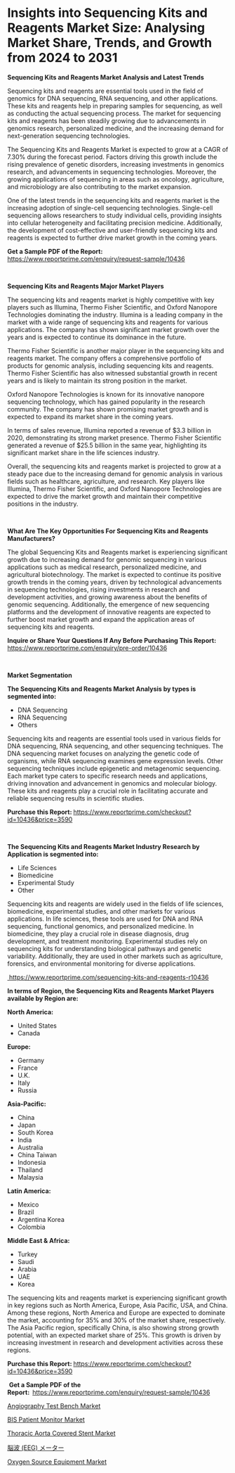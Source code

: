 <p><h1>Insights into Sequencing Kits and Reagents Market Size: Analysing Market Share, Trends, and Growth from 2024 to 2031</h1></p><p><strong>Sequencing Kits and Reagents Market Analysis and Latest Trends</strong></p>
<p><p>Sequencing kits and reagents are essential tools used in the field of genomics for DNA sequencing, RNA sequencing, and other applications. These kits and reagents help in preparing samples for sequencing, as well as conducting the actual sequencing process. The market for sequencing kits and reagents has been steadily growing due to advancements in genomics research, personalized medicine, and the increasing demand for next-generation sequencing technologies.</p><p>The Sequencing Kits and Reagents Market is expected to grow at a CAGR of 7.30% during the forecast period. Factors driving this growth include the rising prevalence of genetic disorders, increasing investments in genomics research, and advancements in sequencing technologies. Moreover, the growing applications of sequencing in areas such as oncology, agriculture, and microbiology are also contributing to the market expansion.</p><p>One of the latest trends in the sequencing kits and reagents market is the increasing adoption of single-cell sequencing technologies. Single-cell sequencing allows researchers to study individual cells, providing insights into cellular heterogeneity and facilitating precision medicine. Additionally, the development of cost-effective and user-friendly sequencing kits and reagents is expected to further drive market growth in the coming years.</p></p>
<p><strong>Get a Sample PDF of the Report:&nbsp;</strong> <a href="https://www.reportprime.com/enquiry/request-sample/10436">https://www.reportprime.com/enquiry/request-sample/10436</a></p>
<p>&nbsp;</p>
<p><strong>Sequencing Kits and Reagents Major Market Players</strong></p>
<p><p>The sequencing kits and reagents market is highly competitive with key players such as Illumina, Thermo Fisher Scientific, and Oxford Nanopore Technologies dominating the industry. Illumina is a leading company in the market with a wide range of sequencing kits and reagents for various applications. The company has shown significant market growth over the years and is expected to continue its dominance in the future.</p><p>Thermo Fisher Scientific is another major player in the sequencing kits and reagents market. The company offers a comprehensive portfolio of products for genomic analysis, including sequencing kits and reagents. Thermo Fisher Scientific has also witnessed substantial growth in recent years and is likely to maintain its strong position in the market.</p><p>Oxford Nanopore Technologies is known for its innovative nanopore sequencing technology, which has gained popularity in the research community. The company has shown promising market growth and is expected to expand its market share in the coming years.</p><p>In terms of sales revenue, Illumina reported a revenue of $3.3 billion in 2020, demonstrating its strong market presence. Thermo Fisher Scientific generated a revenue of $25.5 billion in the same year, highlighting its significant market share in the life sciences industry.</p><p>Overall, the sequencing kits and reagents market is projected to grow at a steady pace due to the increasing demand for genomic analysis in various fields such as healthcare, agriculture, and research. Key players like Illumina, Thermo Fisher Scientific, and Oxford Nanopore Technologies are expected to drive the market growth and maintain their competitive positions in the industry.</p></p>
<p>&nbsp;</p>
<p><strong>What Are The Key Opportunities For Sequencing Kits and Reagents Manufacturers?</strong></p>
<p><p>The global Sequencing Kits and Reagents market is experiencing significant growth due to increasing demand for genomic sequencing in various applications such as medical research, personalized medicine, and agricultural biotechnology. The market is expected to continue its positive growth trends in the coming years, driven by technological advancements in sequencing technologies, rising investments in research and development activities, and growing awareness about the benefits of genomic sequencing. Additionally, the emergence of new sequencing platforms and the development of innovative reagents are expected to further boost market growth and expand the application areas of sequencing kits and reagents.</p></p>
<p><strong>Inquire or Share Your Questions If Any Before Purchasing This Report:</strong> <a href="https://www.reportprime.com/enquiry/pre-order/10436">https://www.reportprime.com/enquiry/pre-order/10436</a></p>
<p>&nbsp;</p>
<p><strong>Market Segmentation</strong></p>
<p><strong>The Sequencing Kits and Reagents Market Analysis by types is segmented into:</strong></p>
<p><ul><li>DNA Sequencing</li><li>RNA Sequencing</li><li>Others</li></ul></p>
<p><p>Sequencing kits and reagents are essential tools used in various fields for DNA sequencing, RNA sequencing, and other sequencing techniques. The DNA sequencing market focuses on analyzing the genetic code of organisms, while RNA sequencing examines gene expression levels. Other sequencing techniques include epigenetic and metagenomic sequencing. Each market type caters to specific research needs and applications, driving innovation and advancement in genomics and molecular biology. These kits and reagents play a crucial role in facilitating accurate and reliable sequencing results in scientific studies.</p></p>
<p><strong>Purchase this Report:&nbsp;</strong><a href="https://www.reportprime.com/checkout?id=10436&price=3590">https://www.reportprime.com/checkout?id=10436&price=3590</a></p>
<p>&nbsp;</p>
<p><strong>The Sequencing Kits and Reagents Market Industry Research by Application is segmented into:</strong></p>
<p><ul><li>Life Sciences</li><li>Biomedicine</li><li>Experimental Study</li><li>Other</li></ul></p>
<p><p>Sequencing kits and reagents are widely used in the fields of life sciences, biomedicine, experimental studies, and other markets for various applications. In life sciences, these tools are used for DNA and RNA sequencing, functional genomics, and personalized medicine. In biomedicine, they play a crucial role in disease diagnosis, drug development, and treatment monitoring. Experimental studies rely on sequencing kits for understanding biological pathways and genetic variability. Additionally, they are used in other markets such as agriculture, forensics, and environmental monitoring for diverse applications.</p></p>
<p><a href="https://www.reportprime.com/sequencing-kits-and-reagents-r10436">&nbsp;https://www.reportprime.com/sequencing-kits-and-reagents-r10436</a></p>
<p><strong>In terms of Region, the Sequencing Kits and Reagents Market Players available by Region are:</strong></p>
<p>
    <p> <strong> North America: </strong>
        <ul>
            <li>United States</li>
            <li>Canada</li>
        </ul>
        </p> 
    <p> <strong> Europe: </strong>
        <ul>
            <li>Germany</li>
            <li>France</li>
            <li>U.K.</li>
            <li>Italy</li>
            <li>Russia</li>
        </ul>
        </p> 
    <p> <strong> Asia-Pacific: </strong>
        <ul>
            <li>China</li>
            <li>Japan</li>
            <li>South Korea</li>
            <li>India</li>
            <li>Australia</li>
            <li>China Taiwan</li>
            <li>Indonesia</li>
            <li>Thailand</li>
            <li>Malaysia</li>
        </ul>
        </p> 
    <p> <strong> Latin America: </strong>
        <ul>
            <li>Mexico</li>
            <li>Brazil</li>
            <li>Argentina Korea</li>
            <li>Colombia</li>
        </ul>
        </p> 
    <p> <strong> Middle East & Africa: </strong>
        <ul>
            <li>Turkey</li>
            <li>Saudi</li>
            <li>Arabia</li>
            <li>UAE</li>
            <li>Korea</li>
        </ul>
    </p>
    </p>
<p><p>The sequencing kits and reagents market is experiencing significant growth in key regions such as North America, Europe, Asia Pacific, USA, and China. Among these regions, North America and Europe are expected to dominate the market, accounting for 35% and 30% of the market share, respectively. The Asia Pacific region, specifically China, is also showing strong growth potential, with an expected market share of 25%. This growth is driven by increasing investment in research and development activities across these regions.</p></p>
<p><strong>Purchase this Report: </strong><a href="https://www.reportprime.com/checkout?id=10436&price=3590">https://www.reportprime.com/checkout?id=10436&price=3590</a></p>
<p>&nbsp;<strong>Get a Sample PDF of the Report:&nbsp;&nbsp;</strong><a href="https://www.reportprime.com/enquiry/request-sample/10436">https://www.reportprime.com/enquiry/request-sample/10436</a></p>
<p><strong></strong></p>
<p><p><a href="https://medium.com/@caseyshhand587/angiography-test-bench-market-trends-and-analysis-opportunities-and-challenges-for-future-growth-f8d2ed4bb8b2">Angiography Test Bench Market</a></p><p><a href="https://github.com/goodweq44/Market-Research-Report-List-2/blob/main/bis-patient-monitor-market.md">BIS Patient Monitor Market</a></p><p><a href="https://medium.com/@joanne.alsop6545/thoracic-aorta-covered-stent-market-size-share-trends-analysis-report-by-end-use-853458cf30f2">Thoracic Aorta Covered Stent Market</a></p><p><a href="https://github.com/SimeonBode1/Market-Research-Report-List-2/blob/main/842818786104.md">脳波 (EEG) メーター</a></p><p><a href="https://github.com/ajohirul8010/Market-Research-Report-List-1/blob/main/oxygen-source-equipment-market.md">Oxygen Source Equipment Market</a></p></p>